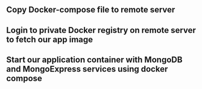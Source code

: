 ## Copy Docker-compose file to remote server

## Login to private Docker registry on remote server to fetch our app image

## Start our application container with MongoDB and MongoExpress services using docker compose

